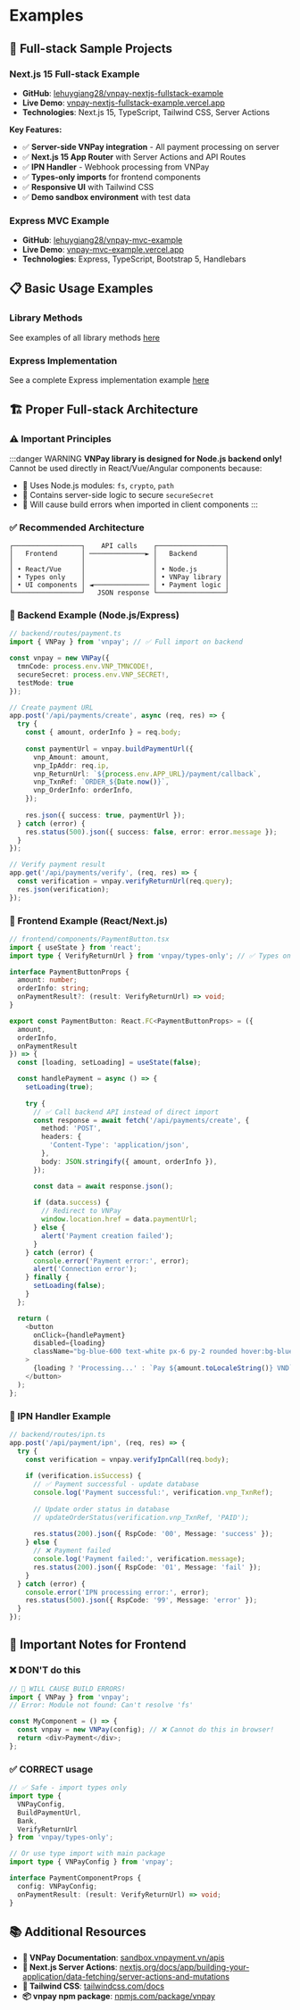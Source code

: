 # Examples

## 🚀 Full-stack Sample Projects

### Next.js 15 Full-stack Example

- **GitHub**: [lehuygiang28/vnpay-nextjs-fullstack-example](https://github.com/lehuygiang28/vnpay-nextjs-fullstack-example)
- **Live Demo**: [vnpay-nextjs-fullstack-example.vercel.app](https://vnpay-nextjs-fullstack-example.vercel.app/)
- **Technologies**: Next.js 15, TypeScript, Tailwind CSS, Server Actions

**Key Features:**
- ✅ **Server-side VNPay integration** - All payment processing on server
- ✅ **Next.js 15 App Router** with Server Actions and API Routes
- ✅ **IPN Handler** - Webhook processing from VNPay
- ✅ **Types-only imports** for frontend components
- ✅ **Responsive UI** with Tailwind CSS
- ✅ **Demo sandbox environment** with test data

### Express MVC Example

- **GitHub**: [lehuygiang28/vnpay-mvc-example](https://github.com/lehuygiang28/vnpay-mvc-example)
- **Live Demo**: [vnpay-mvc-example.vercel.app](https://vnpay-mvc-example.vercel.app/)
- **Technologies**: Express, TypeScript, Bootstrap 5, Handlebars

## 📋 Basic Usage Examples

### Library Methods

See examples of all library methods [here](https://github.com/lehuygiang28/vnpay/blob/main/example/index.ts)

### Express Implementation

See a complete Express implementation example [here](https://github.com/lehuygiang28/vnpay/blob/main/example/express.ts)

## 🏗️ Proper Full-stack Architecture

### ⚠️ Important Principles

:::danger WARNING
**VNPay library is designed for Node.js backend only!** Cannot be used directly in React/Vue/Angular components because:

- 🚫 Uses Node.js modules: `fs`, `crypto`, `path`  
- 🚫 Contains server-side logic to secure `secureSecret`
- 🚫 Will cause build errors when imported in client components
:::

### ✅ Recommended Architecture

```
┌─────────────────┐    API calls    ┌─────────────────┐
│   Frontend      │ ──────────────► │   Backend       │
│                 │                 │                 │
│ • React/Vue     │                 │ • Node.js       │
│ • Types only    │                 │ • VNPay library │
│ • UI components │ ◄────────────── │ • Payment logic │
└─────────────────┘   JSON response └─────────────────┘
```

### 💼 Backend Example (Node.js/Express)

```typescript
// backend/routes/payment.ts
import { VNPay } from 'vnpay'; // ✅ Full import on backend

const vnpay = new VNPay({
  tmnCode: process.env.VNP_TMNCODE!,
  secureSecret: process.env.VNP_SECRET!,
  testMode: true
});

// Create payment URL
app.post('/api/payments/create', async (req, res) => {
  try {
    const { amount, orderInfo } = req.body;
    
    const paymentUrl = vnpay.buildPaymentUrl({
      vnp_Amount: amount,
      vnp_IpAddr: req.ip,
      vnp_ReturnUrl: `${process.env.APP_URL}/payment/callback`,
      vnp_TxnRef: `ORDER_${Date.now()}`,
      vnp_OrderInfo: orderInfo,
    });
    
    res.json({ success: true, paymentUrl });
  } catch (error) {
    res.status(500).json({ success: false, error: error.message });
  }
});

// Verify payment result
app.get('/api/payments/verify', (req, res) => {
  const verification = vnpay.verifyReturnUrl(req.query);
  res.json(verification);
});
```

### 🎨 Frontend Example (React/Next.js)

```typescript
// frontend/components/PaymentButton.tsx
import { useState } from 'react';
import type { VerifyReturnUrl } from 'vnpay/types-only'; // ✅ Types only

interface PaymentButtonProps {
  amount: number;
  orderInfo: string;
  onPaymentResult?: (result: VerifyReturnUrl) => void;
}

export const PaymentButton: React.FC<PaymentButtonProps> = ({ 
  amount, 
  orderInfo, 
  onPaymentResult 
}) => {
  const [loading, setLoading] = useState(false);

  const handlePayment = async () => {
    setLoading(true);
    
    try {
      // ✅ Call backend API instead of direct import
      const response = await fetch('/api/payments/create', {
        method: 'POST',
        headers: {
          'Content-Type': 'application/json',
        },
        body: JSON.stringify({ amount, orderInfo }),
      });

      const data = await response.json();
      
      if (data.success) {
        // Redirect to VNPay
        window.location.href = data.paymentUrl;
      } else {
        alert('Payment creation failed');
      }
    } catch (error) {
      console.error('Payment error:', error);
      alert('Connection error');
    } finally {
      setLoading(false);
    }
  };

  return (
    <button 
      onClick={handlePayment} 
      disabled={loading}
      className="bg-blue-600 text-white px-6 py-2 rounded hover:bg-blue-700"
    >
      {loading ? 'Processing...' : `Pay ${amount.toLocaleString()} VND`}
    </button>
  );
};
```

### 🔐 IPN Handler Example

```typescript
// backend/routes/ipn.ts
app.post('/api/payment/ipn', (req, res) => {
  try {
    const verification = vnpay.verifyIpnCall(req.body);
    
    if (verification.isSuccess) {
      // ✅ Payment successful - update database
      console.log('Payment successful:', verification.vnp_TxnRef);
      
      // Update order status in database
      // updateOrderStatus(verification.vnp_TxnRef, 'PAID');
      
      res.status(200).json({ RspCode: '00', Message: 'success' });
    } else {
      // ❌ Payment failed
      console.log('Payment failed:', verification.message);
      res.status(200).json({ RspCode: '01', Message: 'fail' });
    }
  } catch (error) {
    console.error('IPN processing error:', error);
    res.status(500).json({ RspCode: '99', Message: 'error' });
  }
});
```

## 🎯 Important Notes for Frontend

### ❌ DON'T do this

```typescript
// 🚫 WILL CAUSE BUILD ERRORS!
import { VNPay } from 'vnpay';
// Error: Module not found: Can't resolve 'fs'

const MyComponent = () => {
  const vnpay = new VNPay(config); // ❌ Cannot do this in browser!
  return <div>Payment</div>;
};
```

### ✅ CORRECT usage

```typescript
// ✅ Safe - import types only
import type { 
  VNPayConfig, 
  BuildPaymentUrl, 
  Bank, 
  VerifyReturnUrl 
} from 'vnpay/types-only';

// Or use type import with main package
import type { VNPayConfig } from 'vnpay';

interface PaymentComponentProps {
  config: VNPayConfig;
  onPaymentResult: (result: VerifyReturnUrl) => void;
}
```

## 📚 Additional Resources

- **📖 VNPay Documentation**: [sandbox.vnpayment.vn/apis](https://sandbox.vnpayment.vn/apis/)
- **🔧 Next.js Server Actions**: [nextjs.org/docs/app/building-your-application/data-fetching/server-actions-and-mutations](https://nextjs.org/docs/app/building-your-application/data-fetching/server-actions-and-mutations)
- **🎨 Tailwind CSS**: [tailwindcss.com/docs](https://tailwindcss.com/docs)
- **📦 vnpay npm package**: [npmjs.com/package/vnpay](https://www.npmjs.com/package/vnpay)
